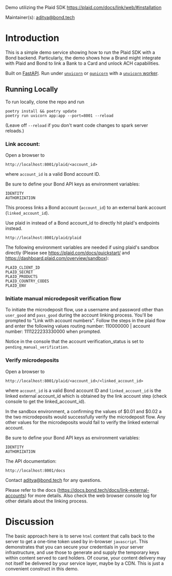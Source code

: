 
Demo utilizing the Plaid SDK https://plaid.com/docs/link/web/#installation

Maintainer(s): aditya@bond.tech 

# Introduction

This is a simple demo service showing how to run the Plaid SDK with a Bond backend. Particularly, the demo shows how a Brand might integrate with Plaid and Bond to link a Bank to a Card and unlock ACH capabilities. 

Built on [FastAPI](https://fastapi.tiangolo.com/). Run under [`unvicorn`](https://www.uvicorn.org/) or [`gunicorn`](https://gunicorn.org/) with a [`unvicorn` worker](https://www.uvicorn.org/#running-with-gunicorn). 

## Running Locally

To run locally, clone the repo and run
```
poetry install && poetry update
poetry run uvicorn app:app --port=8001 --reload
```
(Leave off `--reload` if you don't want code changes to spark server reloads.)  

### Link account:

Open a browser to 
```
http://localhost:8001/plaid/<account_id>
```
where `account_id` is a valid Bond account ID. 

Be sure to define your Bond API keys as environment variables:
```
IDENTITY
AUTHORIZATION
```

This process links a Bond account (`account_id`) to an external bank account (`linked_account_id`).


Use plaid in instead of a Bond account_id to directly hit plaid's endpoints instead.

```
http://localhost:8001/plaid/plaid
```

The following environment variables are needed if using plaid's sandbox directly (Please see https://plaid.com/docs/quickstart/ and https://dashboard.plaid.com/overview/sandbox):
```
PLAID_CLIENT_ID
PLAID_SECRET
PLAID_PRODUCTS
PLAID_COUNTRY_CODES
PLAID_ENV
```
### Initiate manual microdeposit verification flow
To initiate the microdeposit flow, use a username and password 
other than `user_good` and `pass_good` during the account linking process.
You'll be prompted to "Link with account numbers".
Follow the steps in the plaid flow and enter the following values
routing number: 110000000 | account number: 1111222233330000 when prompted.

Notice in the console that the account verification_status is set to `pending_manual_verification`.

### Verify microdeposits
Open a browser to 
```
http://localhost:8001/plaid/<account_id>/<linked_account_id>
```
where `account_id` is a valid Bond account ID and `linked_account_id` is the linked external account_id 
which is obtained by the link account step (check console to get the linked_account_id).

In the sandbox environment, a confirming the values of $0.01 and $0.02 a the two microdeposits would 
successfully verify the microdeposit flow. Any other values for the microdeposits would fail to verify
the linked external account.

Be sure to define your Bond API keys as environment variables:
```
IDENTITY
AUTHORIZATION
```

The API documentation: 
```
http://localhost:8001/docs
```

Contact aditya@bond.tech for any questions.

Please refer to the docs (https://docs.bond.tech/docs/link-external-accounts) for more details. Also check the web browser console log for other details about the linking process.


# Discussion

The basic approach here is to serve `html` content that calls back to the server to get a one-time token used by in-browser `javascript`. This demonstrates that you can secure your credentials in your server infrastructure, and use those to generate and supply the temporary keys within content served to card holders. Of course, your content delivery may not itself be delivered by your service layer, maybe by a CDN. This is just a convenient construct in this demo. 

